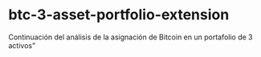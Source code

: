 # btc-3-asset-portfolio-extension
Continuación del análisis de la asignación de Bitcoin en un portafolio de 3 activos”
